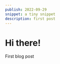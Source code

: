 ```yaml
---
publish: 2022-09-29
snippet: a tiny snippet
description: first post
---
```


# Hi there!

First blog post
